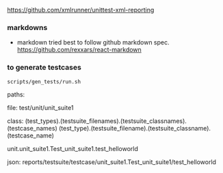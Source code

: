 https://github.com/xmlrunner/unittest-xml-reporting


### markdowns
- markdown tried best to follow github markdown spec.
https://github.com/rexxars/react-markdown

### to generate testcases

`scripts/gen_tests/run.sh`

paths:

file:
  test/unit/unit_suite1

class:
  (test_types).(testsuite_filenames).(testsuite_classnames).(testcase_names)
  (test_type).(testsuite_filename).(testsuite_classname).(testcase_name)

  unit.unit_suite1.Test_unit_suite1.test_helloworld

json:
  reports/testsuite/testcase/unit_suite1.Test_unit_suite1/test_helloworld
